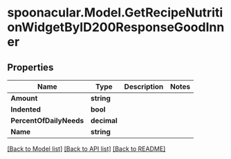 # spoonacular.Model.GetRecipeNutritionWidgetByID200ResponseGoodInner

## Properties

Name | Type | Description | Notes
------------ | ------------- | ------------- | -------------
**Amount** | **string** |  | 
**Indented** | **bool** |  | 
**PercentOfDailyNeeds** | **decimal** |  | 
**Name** | **string** |  | 

[[Back to Model list]](../README.md#documentation-for-models) [[Back to API list]](../README.md#documentation-for-api-endpoints) [[Back to README]](../README.md)

